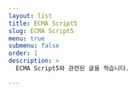 ```yaml
---
layout: list
title: ECMA Script5
slug: ECMA Script5
menu: true
submenu: false
order: 1
description: >
  ECMA Script5와 관련된 글을 적습니다.

---
```


